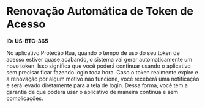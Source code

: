 # Renovação Automática de Token de Acesso

**ID: US-BTC-365**

No aplicativo Proteção Rua, quando o tempo de uso do seu token de acesso estiver quase acabando, o sistema vai gerar automaticamente um novo token. Isso significa que você poderá continuar usando o aplicativo sem precisar ficar fazendo login toda hora. Caso o token realmente expire e a renovação por algum motivo não funcione, você receberá uma notificação e será levado diretamente para a tela de login. Dessa forma, você tem a garantia de que poderá usar o aplicativo de maneira contínua e sem complicações.